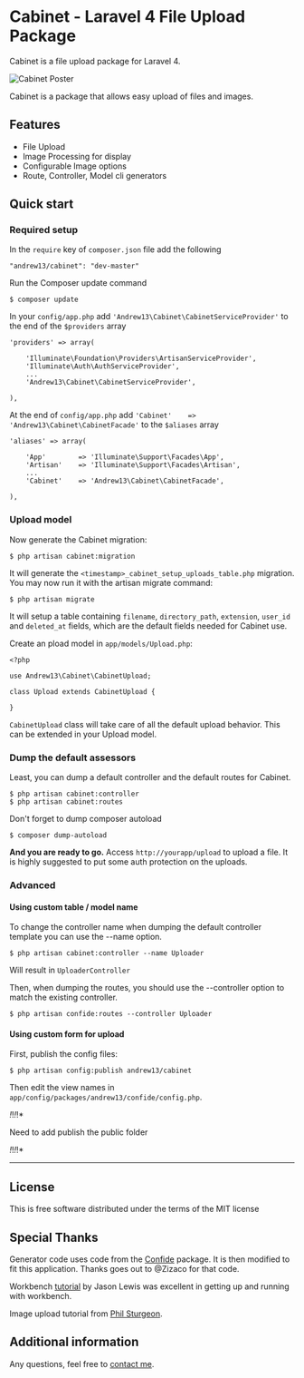 Cabinet - Laravel 4 File Upload Package
=====================

Cabinet is a file upload package for Laravel 4.

![Cabinet Poster](http://i.imgur.com/y7YXeVQ.png)

Cabinet is a package that allows easy upload of files and images.

## Features

* File Upload
* Image Processing for display
* Configurable Image options
* Route, Controller, Model cli generators


## Quick start

### Required setup

In the `require` key of `composer.json` file add the following

    "andrew13/cabinet": "dev-master"

Run the Composer update command

    $ composer update

In your `config/app.php` add `'Andrew13\Cabinet\CabinetServiceProvider'` to the end of the `$providers` array

    'providers' => array(

        'Illuminate\Foundation\Providers\ArtisanServiceProvider',
        'Illuminate\Auth\AuthServiceProvider',
        ...
        'Andrew13\Cabinet\CabinetServiceProvider',

    ),

At the end of `config/app.php` add `'Cabinet'    => 'Andrew13\Cabinet\CabinetFacade'` to the `$aliases` array

    'aliases' => array(

        'App'        => 'Illuminate\Support\Facades\App',
        'Artisan'    => 'Illuminate\Support\Facades\Artisan',
        ...
        'Cabinet'    => 'Andrew13\Cabinet\CabinetFacade',

    ),


### Upload model

Now generate the Cabinet migration:

    $ php artisan cabinet:migration

It will generate the `<timestamp>_cabinet_setup_uploads_table.php` migration. You may now run it with the artisan migrate command:

    $ php artisan migrate

It will setup a table containing `filename`, `directory_path`, `extension`, `user_id` and `deleted_at` fields, which are the default fields needed for Cabinet use.

Create an pload model in `app/models/Upload.php`:

    <?php

    use Andrew13\Cabinet\CabinetUpload;

    class Upload extends CabinetUpload {

    }

`CabinetUpload` class will take care of all the default upload behavior. This can be extended in your Upload model.


### Dump the default assessors

Least, you can dump a default controller and the default routes for Cabinet.

    $ php artisan cabinet:controller
    $ php artisan cabinet:routes

Don't forget to dump composer autoload

    $ composer dump-autoload

**And you are ready to go.**
Access `http://yourapp/upload` to upload a file. It is highly suggested to put some auth protection on the uploads.


### Advanced

#### Using custom table / model name

To change the controller name when dumping the default controller template you can use the --name option.

    $ php artisan cabinet:controller --name Uploader

Will result in `UploaderController`

Then, when dumping the routes, you should use the --controller option to match the existing controller.

    $ php artisan confide:routes --controller Uploader

#### Using custom form for upload

First, publish the config files:

    $ php artisan config:publish andrew13/cabinet

Then edit the view names in `app/config/packages/andrew13/confide/config.php`.

*!*!*!*!*

Need to add publish the public folder

*!*!*!*!*




-----
## License

This is free software distributed under the terms of the MIT license


## Special Thanks

Generator code uses code from the [Confide](https://github.com/Zizaco/confide) package.
It is then modified to fit this application. Thanks goes out to @Zizaco for that code.

Workbench [tutorial](http://jasonlewis.me/article/laravel-4-develop-packages-using-the-workbench)
by Jason Lewis was excellent in getting up and running with workbench.

Image upload tutorial from [Phil Sturgeon](http://philsturgeon.co.uk/blog/2012/09/package-watch-image-management).


## Additional information

Any questions, feel free to [contact me](http://twitter.com/andrewelkins).